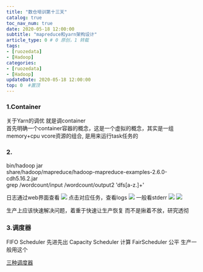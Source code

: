 ```yaml
---
title: "数仓培训第十三天"
catalog: true
toc_nav_num: true
date: 2020-05-18 12:00:00
subtitle: "mapreduce和yarn架构设计"
article_type: 0 # 0 原创，1 转载
tags:
- [ruozedata]
- [Hadoop]
categories:
- [ruozedata]
- [Hadoop]
updateDate: 2020-05-18 12:00:00
top: 0  #置顶
---
```


### 1.Container 
关于Yarn的调优 就是调container  
首先明确一个container容器的概念，这是一个虚拟的概念，其实是一组memory+cpu vcore资源的组合,
是用来运行task任务的

[](https://wangqi1994.github.io/2020/05/18/yarn调优-container/)


### 2.
bin/hadoop jar \
share/hadoop/mapreduce/hadoop-mapreduce-examples-2.6.0-cdh5.16.2.jar \
grep /wordcount/input /wordcount/output2 'dfs[a-z.]+'

日志通过web界面查看
![](https://i.loli.net/2020/06/11/EPDhqN1S3yI5K2c.png)
点击对应任务，查看logs
![](https://i.loli.net/2020/06/11/4XRGaZBDYvINlUj.png)
一般看stderr
![](https://i.loli.net/2020/06/11/PgTKVSdNv8syxG7.png)
![](https://i.loli.net/2020/06/11/hbG4eZgNmtvi5Pa.png)

生产上应该快速解决问题，着重于快速让生产恢复
而不是揪着不放，研究透彻


### 3.调度器
FIFO Scheduler  先进先出
Capacity Scheduler 计算
FairScheduler   公平   生产一般用这个

[三种调度器](https://wangqi1994.github.io/2020/05/18/调度器/)